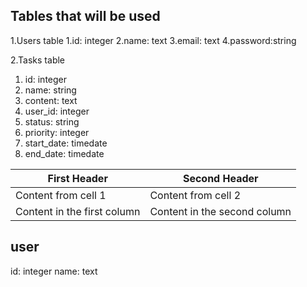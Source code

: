 ## Tables that will be used
1.Users table
  1.id: integer
  2.name: text
  3.email: text
  4.password:string

2.Tasks table
  1. id: integer
  2. name: string
  3. content: text
  4. user_id: integer
  5. status: string
  6. priority: integer
  7. start_date: timedate
  8. end_date: timedate

  First Header | Second Header
------------ | -------------
Content from cell 1 | Content from cell 2
Content in the first column | Content in the second column

  user
-----
id: integer
name: text